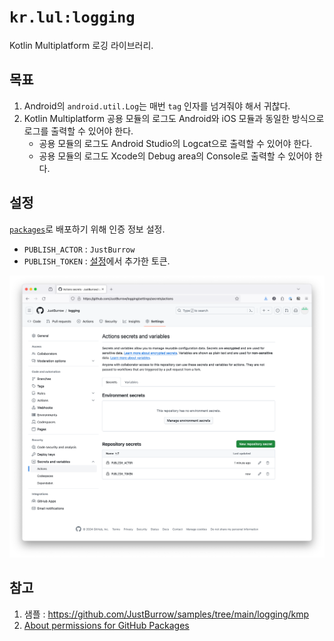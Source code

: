 # `kr.lul:logging`

Kotlin Multiplatform 로깅 라이브러리.

## 목표

1. Android의 `android.util.Log`는 매번 `tag` 인자를 넘겨줘야 해서 귀찮다.
2. Kotlin Multiplatform 공용 모듈의 로그도 Android와 iOS 모듈과 동일한 방식으로 로그를 출력할 수 있어야 한다.
    - 공용 모듈의 로그도 Android Studio의 Logcat으로 출력할 수 있어야 한다.
    - 공용 모듈의 로그도 Xcode의 Debug area의 Console로 출력할 수 있어야 한다.

## 설정

[`packages`](https://github.com/JustBurrow/packages)로 배포하기 위해 인증 정보 설정.

- `PUBLISH_ACTOR` : `JustBurrow`
- `PUBLISH_TOKEN` : [설정](https://github.com/settings/tokens)에서 추가한 토큰.

![packages 레포지토리에 배포용 설정](doc/asset/github%20secrets.png)

## 참고

1. 샘플 : https://github.com/JustBurrow/samples/tree/main/logging/kmp
2. [About permissions for GitHub Packages](https://docs.github.com/en/packages/learn-github-packages/about-permissions-for-github-packages)
